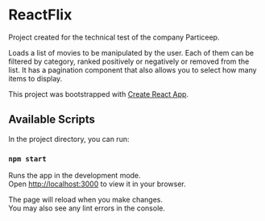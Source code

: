 # ReactFlix

Project created for the technical test of the company Particeep.

Loads a list of movies to be manipulated by the user. Each of them can be filtered by category, ranked positively or negatively or removed from the list. It has a pagination component that also allows you to select how many items to display.

This project was bootstrapped with [Create React App](https://github.com/facebook/create-react-app).

## Available Scripts

In the project directory, you can run:

### `npm start`

Runs the app in the development mode.\
Open [http://localhost:3000](http://localhost:3000) to view it in your browser.

The page will reload when you make changes.\
You may also see any lint errors in the console.
